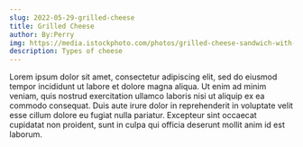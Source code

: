 ```yaml
---
slug: 2022-05-29-grilled-cheese
title: Grilled Cheese
author: By:Perry
img: https://media.istockphoto.com/photos/grilled-cheese-sandwich-with-tomato-soup-picture-id508498014?b=1&k=20&m=508498014&s=170667a&w=0&h=4wKfpkijmdhyFQb7U6WWggiTqWoeB7Nymr-JoEn5aaw=
description: Types of cheese
---
```

Lorem ipsum dolor sit amet, consectetur adipiscing elit, sed do eiusmod tempor incididunt ut labore et dolore magna aliqua. Ut enim ad minim veniam, quis nostrud exercitation ullamco laboris nisi ut aliquip ex ea commodo consequat. Duis aute irure dolor in reprehenderit in voluptate velit esse cillum dolore eu fugiat nulla pariatur. Excepteur sint occaecat cupidatat non proident, sunt in culpa qui officia deserunt mollit anim id est laborum.